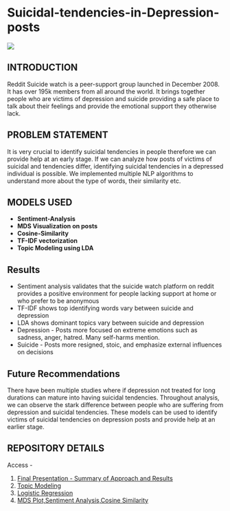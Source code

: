 # Suicidal-tendencies-in-Depression-posts
![](https://www.prescottenews.com/media/k2/items/cache/a01b0e3b45596bb361c5b96f834a1ebb_L.jpg)

## INTRODUCTION
Reddit Suicide watch is a peer-support group launched in December 2008. It has over 195k members from all around the world. It brings together people who are victims of depression and suicide providing a safe place to talk about their feelings and provide the emotional support they otherwise lack.

## PROBLEM STATEMENT
It is very crucial to identify suicidal tendencies in people therefore we can provide help at an early stage. If we can analyze how posts of victims of suicidal and tendencies differ, identifying suicidal tendencies in a depressed individual is possible. We implemented multiple NLP algorithms to understand more about the type of words, their similarity etc. 

## MODELS USED
* **Sentiment-Analysis** 
* **MDS Visualization on posts**
* **Cosine-Similarity** 
* **TF-IDF vectorization**
* **Topic Modeling using LDA** 

## Results
* Sentiment analysis validates that the suicide watch platform on reddit provides a positive environment for people lacking support at home or who prefer to be anonymous 
* TF-IDF shows top identifying words vary between suicide and depression
* LDA shows dominant topics vary between suicide and depression
* Depression - Posts more focused on extreme emotions such as sadness, anger, hatred. Many self-harms mention. 
* Suicide - Posts more resigned, stoic, and emphasize external influences on decisions

## Future Recommendations
There have been multiple studies where if depression not treated for long durations can mature into having suicidal tendencies.
Throughout analysis, we can observe the stark difference between people who are suffering from depression and suicidal tendencies. These models can be used to identify victims of suicidal tendencies on depression posts and provide help at an earlier stage. 

## REPOSITORY DETAILS
Access -
1. [Final Presentation - Summary of Approach and Results](https://github.com/palakh/Suicidal-tendencies-in-Depression-posts/blob/master/Suicide%20and%20Depression%20Analysis.pdf)
2. [Topic Modeling](https://github.com/palakh/Suicidal-tendencies-in-Depression-posts/blob/master/Topic%20Modeling.ipynb)
3. [Logistic Regression](https://github.com/palakh/Suicidal-tendencies-in-Depression-posts/blob/master/Logistic%20Regression.ipynb)
4. [MDS Plot,Sentiment Analysis,Cosine Similarity](https://github.com/palakh/Suicidal-tendencies-in-Depression-posts/blob/master/tf-idf%2BMDS%2BCosine.ipynb) 
